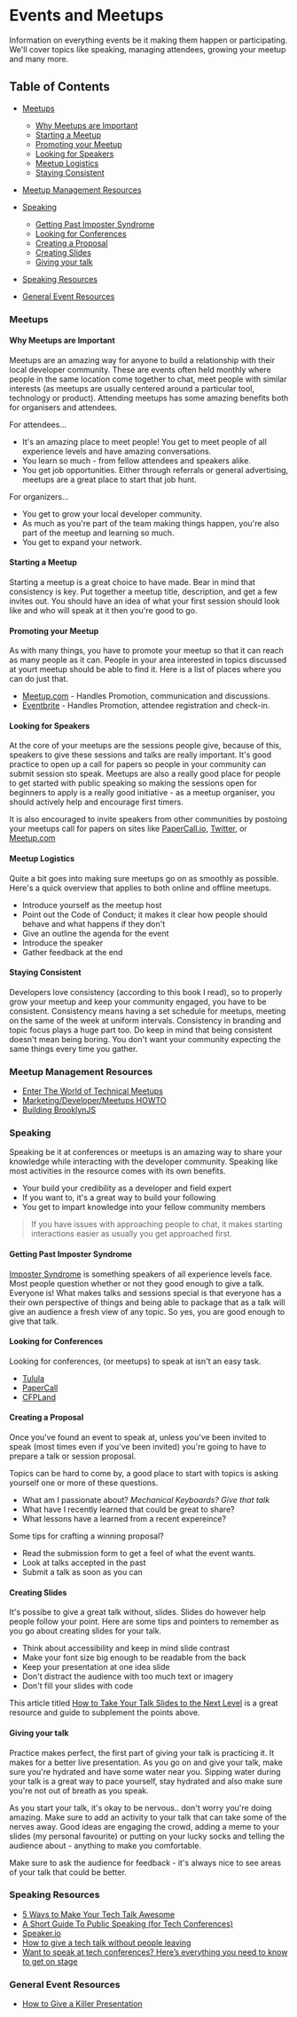 # Events and Meetups 
Information on everything events be it making them happen or participating. We'll cover topics like speaking, managing attendees, growing your meetup and many more.

## Table of Contents
- [Meetups](#meetups)
  - [Why Meetups are Important](#why-meetups-are-important)
  - [Starting a Meetup](#starting-a-meetup)
  - [Promoting your Meetup](#promoting-your-meetup)
  - [Looking for Speakers](#looking-for-speakers)
  - [Meetup Logistics](#meetup-logistics)
  - [Staying Consistent](#staying-consistent)
- [Meetup Management Resources](#meetup-management-resources)

- [Speaking](#speaking)
  - [Getting Past Imposter Syndrome](#getting-past-imposter-syndrome)
  - [Looking for Conferences](#looking-for-conferences)
  - [Creating a Proposal](#creating-a-proposal)
  - [Creating Slides](#creating-slides)
  - [Giving your talk](#giving-your-talk)
- [Speaking Resources](#speaking-resources)

- [General Event Resources](#general-event-resources)


### Meetups
#### Why Meetups are Important
Meetups are an amazing way for anyone to build a relationship with their local developer community. These are events often held monthly where people in the same location come together to chat, meet people with similar interests (as meetups are usually centered around a particular tool, technology or product). Attending meetups has some amazing benefits both for organisers and attendees. 

For attendees...
- It's an amazing place to meet people! You get to meet people of all experience levels and have amazing conversations.
- You learn so much - from fellow attendees and speakers alike.
- You get job opportunities. Either through referrals or general advertising, meetups are a great place to start that job hunt.

For organizers...
- You get to grow your local developer community. 
- As much as you're part of the team making things happen, you're also part of the meetup and learning so much.
- You get to expand your network.


#### Starting a Meetup

Starting a meetup is a great choice to have made. Bear in mind that consistency is key. Put together a meetup title, description, and get a few invites out. You should have an idea of what your first session should look like and who will speak at it then you're good to go.

#### Promoting your Meetup

As with many things, you have to promote your meetup so that it can reach as many people as it can. People in your area interested in topics discussed at yourt meetup should be able to find it. Here is a list of places where you can do just that.

- [Meetup.com](https://www.meetup.com/) - Handles Promotion, communication and discussions. 
- [Eventbrite](https://www.eventbrite.com/) - Handles Promotion, attendee registration and check-in.
    
#### Looking for Speakers
At the core of your meetups are the sessions people give, because of this, speakers to give these sessions and talks are really important. It's good practice to open up a call for papers so people in your community can submit session sto speak. Meetups are also a really good place for people to get started with public speaking so making the sessions open for beginners to apply is a really good initiative - as a meetup organiser, you should actively help and encourage first timers. 

It is also  encouraged to invite speakers from other communities by postoing your meetups call for papers on sites like [PaperCall.io](https://www.papercall.io/), [Twitter](https://twitter.com), or [Meetup.com](https://www.meetup.com/)

#### Meetup Logistics

Quite a bit goes into making sure meetups go on as smoothly as possible. Here's a quick overview that applies to both online and offline meetups.
  
- Introduce yourself as the meetup host
- Point out the Code of Conduct; it makes it clear how people should behave and what happens if they don't
- Give an outline the agenda for the event
- Introduce the speaker 
- Gather feedback at the end

#### Staying Consistent 
Developers love consistency (according to this book I read), so to properly grow your meetup and keep your community engaged, you have to be consistent. Consistency means having a set schedule for meetups, meeting on the same of the week at uniform intervals. Consistency in branding and topic focus plays a huge part too. Do keep in mind that being consistent doesn't mean being boring. You don't want your community expecting the same things every time you gather. 

### Meetup Management Resources
- [Enter The World of Technical Meetups](https://www.codingame.com/blog/enter-the-world-of-technical-meetups/)
- [Marketing/Developer/Meetups HOWTO](https://wiki.mozilla.org/Marketing/Developer/Meetups_HOWTO)
- [Building BrooklynJS](https://github.com/jed/building-brooklynjs)

### Speaking 
Speaking be it at conferences or meetups is an amazing way to share your knowledge while interacting with the developer community. Speaking like most activities in the resource comes with its own benefits. 

- Your build your credibility as a developer and field expert
- If you want to, it's a great way to build your following
- You get to impart knowledge into your fellow community members

> If you have issues with approaching people to chat, it makes starting interactions easier as usually you get approached first. 

#### Getting Past Imposter Syndrome
[Imposter Syndrome](https://en.wikipedia.org/wiki/Impostor_syndrome) is something speakers of all experience levels face. Most people question whether or not they good enough to give a talk. Everyone is! What makes talks and sessions special is that everyone has a their own perspective of things and being able to package that as a talk will give an audience a fresh view of any topic. So yes, you are good enough to give that talk.

#### Looking for Conferences
Looking for conferences, (or meetups) to speak at isn't an easy task. 

- [Tulula](https://tulu.la/)
- [PaperCall](https://www.papercall.io/)
- [CFPLand](https://www.cfpland.com)


#### Creating a Proposal
Once you've found an event to speak at, unless you've been invited to speak (most times even if you've been invited) you're going to have to prepare a talk or session proposal. 

Topics can be hard to come by, a good place to start with topics is asking yourself one or more of these questions. 
- What am I passionate about? *Mechanical Keyboards? Give that talk*
- What have I recently learned that could be great to share?
- What lessons have a learned from a recent expereince? 

Some tips for crafting a winning proposal?
- Read the submission form to get a feel of what the event wants.
- Look at talks accepted in the past
- Submit a talk as soon as you can 

#### Creating Slides

It's possibe to give a great talk without, slides. Slides do however help people follow your point. Here are some tips and pointers to remember as you go about creating slides for your talk.

- Think about accessibility and keep in mind slide contrast
- Make your font size big enough to be readable from the back 
- Keep your presentation at one idea slide
- Don't distract the audience with too much text or imagery
- Don't fill your slides with code

This article titled [How to Take Your Talk Slides to the Next Level](https://www.welcometothejungle.com/en/articles/btc-talk-slides-conference) is a great resource and guide to subplement the points above.

#### Giving your talk

Practice makes perfect, the first part of giving your talk is practicing it. It makes for a better live presentation. As you go on and give your talk, make sure you're hydrated and have some water near you. Sipping water during your talk is a great way to pace yourself, stay hydrated and also make sure you're not out of breath as you speak. 

As you start your talk, it's okay to be nervous.. don't worry you're doing amazing. Make sure to add an activity to your talk that can take some of the nerves away. Good ideas are engaging the crowd, adding a meme to your slides (my personal favourite) or putting on your lucky socks and telling the audience about - anything to make you comfortable. 

Make sure to ask the audience for feedback - it's always nice to see areas of your talk that could be better. 

### Speaking Resources
- [5 Ways to Make Your Tech Talk Awesome](https://medium.com/agatha-codes/5-ways-to-make-your-tech-talk-awesome-885d4eb4a3b6)
- [A Short Guide To Public Speaking (for Tech Conferences)](https://medium.com/@mr_mig_by/a-short-guide-to-public-speaking-for-tech-conferences-9130b17af013)
- [Speaker.io](https://speaking.io/)
- [How to give a tech talk without people leaving](https://hackernoon.com/how-to-give-a-tech-talk-without-people-leaving-355a3942dc49)
- [Want to speak at tech conferences? Here’s everything you need to know to get on stage](https://thenextweb.com/podium/2019/08/19/want-to-speak-at-tech-conferences-heres-everything-you-need-to-know-to-get-on-stage/)
### General Event Resources
- [How to Give a Killer Presentation](https://hbr.org/2013/06/how-to-give-a-killer-presentation)
